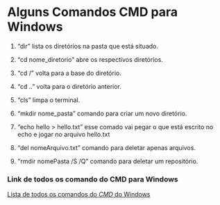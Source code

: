 # **Alguns Comandos CMD para Windows**

 

1. “dir” lista os diretórios na pasta que está situado.

2. “cd nome_diretorio” abre os respectivos diretórios.

3.   “cd /” volta para a base do diretório.

4. “cd ..” volta para o diretório anterior. 

5. “cls” limpa o terminal. 

6. “mkdir nome_pasta” comando para criar um novo diretório. 

7. “echo hello > hello.txt” esse comado vai pegar o que está escrito no echo e jogar no arquivo hello.txt

8. “del nomeArquivo.txt” comando para deletar apenas arquivos.

9.  "rmdir nomePasta /S /Q” comando para deletar um repositório. 



### Link de todos os comando do CMD para Windows 

[Lista de todos os comandos do *CMD* do Windows](https://tutorti.com.br/portal/todos-comandos-do-prompt-de-comando-do-windows/)